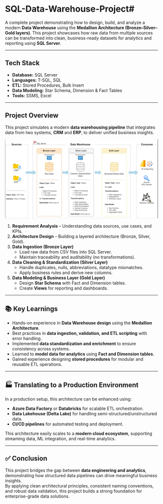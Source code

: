 # SQL-Data-Warehouse-Project# 

A complete project demonstrating how to design, build, and analyze a modern **Data Warehouse** using the **Medallion Architecture (Bronze–Silver–Gold layers)**. This project showcases how raw data from multiple sources can be transformed into clean, business-ready datasets for analytics and reporting using **SQL Server**.

---

## Tech Stack

- **Database:** SQL Server  
- **Languages:** T-SQL, SQL  
- **ETL:** Stored Procedures, Bulk Insert  
- **Data Modeling:** Star Schema, Dimension & Fact Tables  
- **Tools:** SSMS, Excel  

---

## Project Overview

This project simulates a modern **data warehousing pipeline** that integrates data from two systems, **CRM** and **ERP**, to deliver unified business insights.  

![Data Architecture](./architecture.png)

1. **Requirement Analysis** – Understanding data sources, use cases, and KPIs.  
2. **Architecture Design** – Building a layered architecture (Bronze, Silver, Gold).  
3. **Data Ingestion (Bronze Layer)**  
   - Load raw data from CSV files into SQL Server.  
   - Maintain traceability and auditability (no transformations).  
4. **Data Cleaning & Standardization (Silver Layer)**  
   - Handle duplicates, nulls, abbreviations, datatype mismatches.  
   - Apply business rules and derive new columns.  
5. **Data Modeling & Business Layer (Gold Layer)**  
   - Design **Star Schema** with Fact and Dimension tables.  
   - Create **Views** for reporting and dashboards.  

---

## 📚 Key Learnings

- Hands-on experience in **Data Warehouse design** using the **Medallion Architecture**.  
- Best practices in **data ingestion, validation, and ETL scripting** with error handling.  
- Implemented **data standardization and enrichment** to ensure consistency across systems.  
- Learned to **model data for analytics** using **Fact and Dimension tables**.  
- Gained experience designing **stored procedures** for modular and reusable ETL operations.  

---

## 🏭 Translating to a Production Environment

In a production setup, this architecture can be enhanced using:  
- **Azure Data Factory** or **Databricks** for scalable ETL orchestration.  
- **Data Lakehouse (Delta Lake)** for handling semi-structured/unstructured data.  
- **CI/CD pipelines** for automated testing and deployment.  

This architecture easily scales to a **modern cloud ecosystem**, supporting streaming data, ML integration, and real-time analytics.

---

## ✅ Conclusion

This project bridges the gap between **data engineering and analytics**, demonstrating how structured data pipelines can drive meaningful business insights.  
By applying clean architectural principles, consistent naming conventions, and robust data validation, this project builds a strong foundation for enterprise-grade data solutions.

